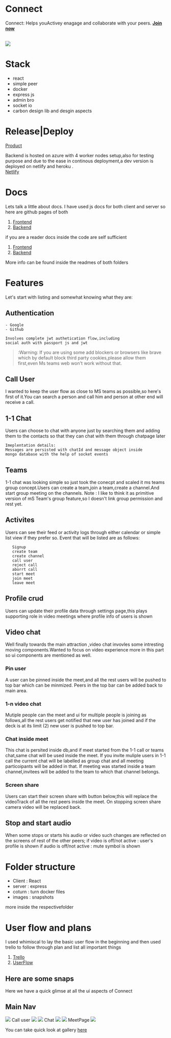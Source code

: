 # Connect

Connect: Helps youActivey enagage and collaborate with your peers.
**[Join now](https://connect-engage.voldemort.wtf)**

<br/>
<img align="center" src="./images/1.png"/>

# Stack

- react
- simple peer
- docker
- express js
- admin bro
- socket io
- carbon design lib and desgin aspects

# Release|Deploy
 
 [Product](https://connect-engage.voldemort.wtf)

 Backend is hosted on azure with 4 worker nodes setup,also for testing purpose and due to the ease in continous deployment,a dev version
 is deployed on netlify and heroku .<br/>
 [Netlify](https://connect-engage.netlify.app)

# Docs

Lets talk a little about docs.
I have used js docs for both client and server so here are github pages of both

1. [Frontend](https://kunalsolanke.github.io/EngageReactDocs/)
2. [Backend](https://kunalsolanke.github.io/EngageNodeDocs/)

if you are a reader docs inside the code are self sufficient

1. [Frontend](./client)
2. [Backend](./server)

More info can be found inside the readmes of both folders

# Features

Let's start with listing and somewhat knowing what they are:

## Authentication

    - Google
    - Github

    Involves complete jwt authetication flow,including
    social auth with passport js and jwt

> :Warning: If you are using some add blockers or browsers like brave which by default block
> third party cookies,please allow them first,even Ms teams web won't work without that.

## Call User

I wanted to keep the user flow as close to MS teams as possible,so here's first of it.You can search a person and call him and person at other end will receive a call.

## 1-1 Chat

Users can choose to chat with anyone just by searching them and adding them to the contacts so that they can chat with them through chatpage later

```
Imeplentation details:
Messages are persisted with chatId and message object inside
mongo database with the help of socket events
```

## Teams

1-1 chat was looking simple so just took the conecpt and scaled it ms teams group concept.Users can create a team,join a team,create a channel.And start group meeting on the channels.
Note : I like to think it as primitive version of mS Team's
group feature,so I doesn't link group permission and rest yet.

## Activites

Users can see their feed or activity logs through either calendar or simple list view if they prefer so.
Event that will be listed are as follows:

```
   Signup
   create team
   create channel
   call user
   reject call
   aborrt call
   start meet
   join meet
   leave meet
```

## Profile crud

Users can update their profile data through settings page,this plays supporting role in video meetings where profile info of users is shown

## Video chat

Well finally towards the main attraction ,video chat invovles some intresting moving components.Wanted to focus on video experience more in this part so ui components are mentioned as well.

### Pin user

A user can be pinned inside the meet,and all the rest users will be pushed to top bar which can be minmized.
Peers in the top bar can be added back to main area.

### 1-n video chat

Mutiple people can the meet and ui for multiple people is joining as follows,all the rest users get notified that new user has joined and if the deck is at its limit
(2) new user is pushed to top bar.

### Chat inside meet

This chat is persited inside db,and if meet started from the 1-1 call or teams chat,same chat will be used inside the meet.
If you invite muliple users in 1-1 call the current chat will be labelled as group chat and all meeting particoipants will be added
in that.
If meeting was started inside a team channel,invitees will be added to the team to which that channel belongs.

### Screen share

Users can start their screen share with button below,this will replace the videoTrack of all the rest peers inside the meet.
On stopping screen share camera video will be replaced back.

## Stop and start audio

When some stops or starts his audio or video such changes are reflected on the screens of rest of the other peers;
if video is off/not active : user's profile is shown
if audio is off/not active : mute symbol is shown

# Folder structure

- Client : React
- server : express
- coturn : turn docker files
- images : snapshots

more inside the respectivefolder

# User flow and plans

I used whimiscal to lay the basic user flow in the beginning and then used trello to follow through plan
and list all important things

1. [Trello](https://trello.com/b/atuNjaPP/engage)
2. [UserFlow](https://whimsical.com/connect-engage-CGWvuzuggiU1sKJBbg8psn)

## Here are some snaps

Here we have a quick glimse at all the ui aspects of Connect

## Main Nav

<img src="./images/1.png">
Call user
<img src="./images/22.png">
<img src="./images/17.png">
Chat 
<img src="./images/13.png">
<img src="./images/16.png">
MeetPage
<img src="./images/19.png">

You can take quick look at gallery [here](Gallery.md)
